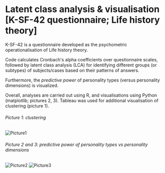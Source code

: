 # Latent class analysis & visualisation [K-SF-42 questionnaire; Life history theory]

K-SF-42 is a questionnaire developed as the psychometric operationalisation of Life history theory.

Code calculates Cronbach's alpha coefficients over questionnaire scales, followed by latent class analysis (LCA) for identifying different groups (or subtypes) of subjects/cases based on their patterns of answers. 

Furthermore, the *predictive power* of personality types (versus personality dimensions) is visualized. 

Overall, analyses are carried out using R, and visualisations using Python (matplotlib; pictures 2, 3).  Tableau was used for additional visualisation of clustering (picture 1).

###### Picture 1: clustering
![Picture1](https://i.postimg.cc/3RfmX962/Picture1.png)

###### Picture 2 and 3: predictive power of personality types vs personality dimensions
![Picture2](https://i.postimg.cc/PL0CBVsc/Picture2.png)
![Picture3](https://i.postimg.cc/v1412Fjf/Picture3.png)


